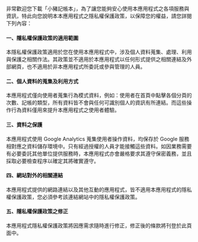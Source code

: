 非常歡迎您下載「小豬記帳本」，為了讓您能夠安心使用本應用程式之各項服務與資訊，特此向您說明本本應用程式之隱私權保護政策，以保障您的權益，請您詳閱下列內容：

#### 一、隱私權保護政策的適用範圍

本隱私權保護政策適用於您在使用本應用程式中，涉及個人資料蒐集、處理、利用與保護之相關作法。其政策並不適用於本應用程式以任何形式提供之相關連結及外部網頁，也不適用於非本應用程式所委託或參與管理的人員。

#### 二、個人資料的蒐集及利用方式

本應用程式僅向使用者蒐集行為模式資料，例如：使用者在首頁中點擊各個分頁的次數、記帳的類型，所有資料皆不會與任何可識別個人的資訊有所連結。而這些操作行為資料僅用來提升本應用程式之使用者體驗。

#### 三、資料之保護

本應用程式使用 Google Analytics 蒐集使用者操作資料，均保存於 Google 服務相對應之資料儲存環境中。只有經過授權的人員才能接觸這些資料。如因業務需要有必要委託其他單位提供服務時，本應用程式亦會嚴格要求其遵守保密義務，並且採取必要檢查程序以確定其將確實遵守。

#### 四、網站對外的相關連結

本應用程式提供的網路連結以及其他互動的應用程式，皆不適用本應用程式的隱私權保護政策，您必須參考該連結網站中的隱私權保護政策。

#### 五、隱私權保護政策之修正

本應用程式隱私權保護政策將因應需求隨時進行修正，修正後的條款將刊登於此頁面中。
